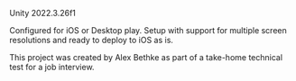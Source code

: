 Unity 2022.3.26f1

Configured for iOS or Desktop play. Setup with support for multiple screen resolutions and ready to deploy to iOS as is.

This project was created by Alex Bethke as part of a take-home technical test for a job interview. 
